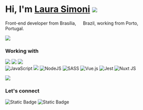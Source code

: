 # Hi, I'm [Laura Simoni](https://www.linkedin.com/in/lsimoni/) <img src="https://img.shields.io/github/followers/lsimonidev.svg?style=social&label=Follow&maxAge=2592000"/>
Front-end developer from Brasília, <img src="https://hatscripts.github.io/circle-flags/flags/br.svg" width="14"> Brazil, working from Porto, <img src="https://hatscripts.github.io/circle-flags/flags/pt.svg" width="14">  Portugal.

<img src="https://img.shields.io/github/last-commit/lsimonidev/lsimonidev.svg"/>

### Working with ###
<img src="https://img.shields.io/badge/mac%20os-000000?style=for-the-badge&logo=apple&logoColor=white" /> <img src="http://img.shields.io/badge/-PHPStorm-181717?style=for-the-badge&logo=phpstorm&logoColor=white" /> <img src="https://img.shields.io/badge/iTerm-000000?style=for-the-badge&logo=iterm2&logoColor=white" />     
![JavaScript](https://img.shields.io/badge/javascript-%23323330.svg?style=for-the-badge&logo=javascript&logoColor=%23F7DF1E)
<img src="https://img.shields.io/badge/CSS3-1572B6?style=for-the-badge&logo=css3&logoColor=white" /> 
![NodeJS](https://img.shields.io/badge/node.js-6DA55F?style=for-the-badge&logo=node.js&logoColor=white)
![SASS](https://img.shields.io/badge/SASS-hotpink.svg?style=for-the-badge&logo=SASS&logoColor=white)
![Vue.js](https://img.shields.io/badge/vuejs-%2335495e.svg?style=for-the-badge&logo=vuedotjs&logoColor=%234FC08D) ![Jest](https://img.shields.io/badge/-jest-%23C21325?style=for-the-badge&logo=jest&logoColor=white) ![Nuxt JS](https://img.shields.io/badge/Nuxt-002E3B?style=for-the-badge&logo=nuxt.js&logoColor=#00DC82)      

<img src="https://github-readme-stats.vercel.app/api/top-langs/?username=lsimonidev&theme=blue-green" />

### Let's connect ###
![Static Badge](https://img.shields.io/badge/%40lsimonidev-black?style=for-the-badge&logo=X&link=https%3A%2F%2Ftwitter.com%2Flsimonidev)
![Static Badge](https://img.shields.io/badge/dev.to-lsimonidev-0030b3?style=for-the-badge&logo=dev.to&labelColor=black&link=https%3A%2F%2Fdev.to%2Flsimonidev)

